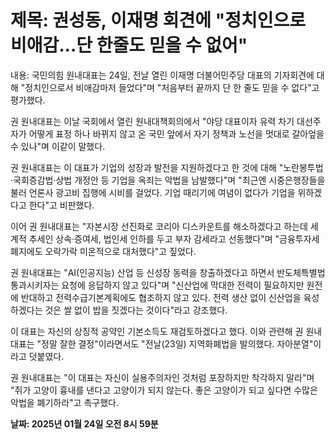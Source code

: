 # **제목: 권성동, 이재명 회견에 "정치인으로 비애감…단 한줄도 믿을 수 없어"**

  내용: 국민의힘 원내대표는 24일, 전날 열린 이재명 더불어민주당 대표의 기자회견에 대해 "정치인으로서 비애감마저 들었다"며 "처음부터 끝까지 단 한 줄도 믿을 수 없다"고 평가했다.

권 원내대표는 이날 국회에서 열린 원내대책회의에서 "야당 대표이자 유력 차기 대선주자가 어떻게 표정 하나 바뀌지 않고 온 국민 앞에서 자기 정책과 노선을 멋대로 갈아엎을 수 있나"며 이같이 말했다.

권 원내대표는 이 대표가 기업의 성장과 발전을 지원하겠다고 한 것에 대해 "노란봉투법·국회증감법·상법 개정안 등 기업을 옥죄는 악법을 남발했다"며 "최근엔 시중은행장들을 불러 언론사 광고비 집행에 시비를 걸었다. 기업 때리기에 여념이 없다가 기업을 위하겠다고 한다"고 비판했다.

이어 권 원내대표는 "자본시장 선진화로 코리아 디스카운트를 해소하겠다고 하는데 세계적 추세인 상속·증여세, 법인세 인하를 두고 부자 감세라고 선동했다"며 "금융투자세 폐지에도 오락가락 미온적으로 대처했다"고 짚었다.

권 원내대표는 "AI(인공지능) 산업 등 신성장 동력을 창출하겠다고 하면서 반도체특별법 통과시키자는 요청에 응답하지 않고 있다"며 "신산업에 막대한 전력이 필요하지만 원전에 반대하고 전력수급기본계획에도 협조하지 않고 있다. 전력 생산 없이 신산업을 육성하겠다는 것은 쌀 없이 밥을 짓겠다는 것이다"라고 강조했다.

이 대표는 자신의 상징적 공약인 기본소득도 재검토하겠다고 했다. 이와 관련해 권 원내대표는 "정말 잘한 결정"이라면서도 "전날(23일) 지역화폐법을 발의했다. 자아분열"이라고 덧붙였다.

권 원내대표는 "이 대표는 자신이 실용주의자인 것처럼 포장하지만 착각하지 말라"며 "쥐가 고양이 흉내를 낸다고 고양이가 되지 않는다. 좋은 고양이가 되고 싶다면 수많은 악법을 폐기하라"고 촉구했다.

  **날짜: 2025년 01월 24일 오전 8시 59분**